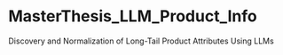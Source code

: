 # MasterThesis_LLM_Product_Info
Discovery and Normalization of Long-Tail Product Attributes Using LLMs
